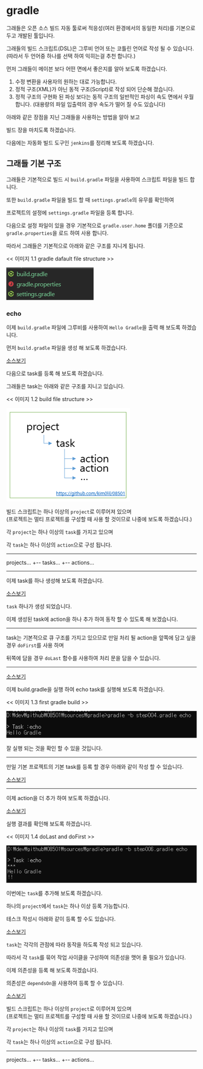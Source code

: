 # gradle

그래들은 오픈 소스 빌드 자동 툴로써 적응성(여러 환경에서의 동일한 처리)를 기본으로 두고 개발된 툴입니다.

그래들의 빌드 스크립트(DSL)은 그루비 언어 또는 코틀린 언어로 작성 될 수 있습니다.  
(따라서 두 언어중 하나를 선택 하여 익히는걸 추천 합니다.)

먼저 그래들이 메이븐 보다 어떤 면에서 좋은지를 알아 보도록 하겠습니다.

1. 수정 변환을 사용자의 원하는 대로 가능합니다.
2. 정적 구조(XML)가 아닌 동적 구조(Script)로 작성 되어 단순해 졌습니다.
3. 정적 구조의 구현화 된 파싱 보다는 동적 구조의 일반적인 파싱이 속도 면에서 우월합니다. (대용량의 파일 입출력의 경우 속도가 떨어 질 수도 있습니다)

아래와 같은 장점을 지닌 그래들을 사용하는 방법을 알아 보고

빌드 장을 마치도록 하겠습니다.

다음에는 자동화 빌드 도구인 `jenkins`를 정리해 보도록 하겠습니다.

## 그래들 기본 구조

그래들은 기본적으로 빌드 시 `build.gradle` 파일을 사용하여 스크립트 파일을 빌드 합니다.

또한 `build.gradle` 파일을 빌드 할 때 `settings.gradle`의 유무를 확인하여

프로젝트의 설정에 `settings.gradle` 파일을 등록 합니다.

다음으로 설정 파일이 있을 경우 기본적으로 `gradle.user.home` 폴더를 기준으로 `gradle.properties`을 로드 하여 사용 합니다.

따라서 그래들은 기본적으로 아래와 같은 구조를 지니게 됩니다.

<< 이미지 1.1 gradle dafault file structure >>

![이미지](./sources/gradle/images/001.png)

### echo

이제 `build.gradle` 파일에 그루비를 사용하여 `Hello Gradle`을 출력 해 보도록 하겠습니다.

먼저 `build.gradle` 파일을 생성 해 보도록 하겠습니다.

[소스보기](./sources/gradle/step002.gradle)

다음으로 task를 등록 해 보도록 하겠습니다.

그래들은 task는 아래와 같은 구조를 지니고 있습니다.

<< 이미지 1.2 build file structure >>

![이미지](./sources/gradle/images/002.png)

빌드 스크립트는 하나 이상의 `project`로 이루어져 있으며  
(프로젝트는 멀티 프로젝트를 구성할 때 사용 할 것이므로 나중에 보도록 하겠습니다.)

각 `project`는 하나 이상의 `task`를 가지고 있으며

각 `task`는 하나 이상의 `action`으로 구성 됩니다.

- - -

projects...
   +-- tasks...
         +-- actions...

- - -

이제 task를 하나 생성해 보도록 하겠습니다.

[소스보기](./sources/gradle/step003.gradle)

`task` 하나가 생성 되었습니다.

이제 생성된 task에 action을 하나 추가 하여 동작 할 수 있도록 해 보겠습니다.

- - -

task는 기본적으로 큐 구조를 가지고 있으므로 만일 처리 될 action을 앞쪽에 담고 싶을 경우 `doFirst`를 사용 하며

뒤쪽에 담을 경우 `doLast` 함수를 사용하여 처리 문을 담을 수 있습니다.

- - -

[소스보기](./sources/gradle/step004.gradle)

이제 build.gradle을 실행 하여 echo task를 실행해 보도록 하겠습니다.

<< 이미지 1.3 first gradle build >>

![이미지](./sources/gradle/images/003.png)

잘 실행 되는 것을 확인 할 수 있을 것입니다.

- - -

만일 기본 프로젝트의 기본 task를 등록 할 경우 아래와 같이 작성 할 수 있습니다.

[소스보기](./sources/gradle/step005.gradle)

- - -

이제 action을 더 추가 하여 보도록 하겠습니다.  

[소스보기](./sources/gradle/step006.gradle)

실행 결과를 확인해 보도록 하겠습니다.

<< 이미지 1.4 doLast and doFirst >>

![이미지](./sources/gradle/images/004.png)

이번에는 `task`를 추가해 보도록 하겠습니다.

하나의 `project`에서 `task`는 하나 이상 등록 가능합니다.

테스크 작성시 아래와 같이 등록 할 수도 있습니다.

[소스보기](./sources/gradle/step007.gradle)

`task`는 각각의 관점에 따라 동작을 하도록 작성 되고 있습니다.

따라서 각 `task`를 묶어 작업 사이클을 구성하여 의존성을 맷어 줄 필요가 있습니다.

이제 의존성을 등록 해 보도록 하겠습니다.

의존성은 `dependsOn`을 사용하여 등록 할 수 있습니다.

[소스보기](./sources/gradle/step008.gradle)

빌드 스크립트는 하나 이상의 `project`로 이루어져 있으며  
(프로젝트는 멀티 프로젝트를 구성할 때 사용 할 것이므로 나중에 보도록 하겠습니다.)

각 `project`는 하나 이상의 `task`를 가지고 있으며

각 `task`는 하나 이상의 `action`으로 구성 됩니다.

- - -

projects...
   +-- tasks...
         +-- actions...
 